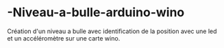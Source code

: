 # -Niveau-a-bulle-arduino-wino
Création d'un niveau a bulle avec identification de la position avec une led et un accéléromètre sur une carte wino.
